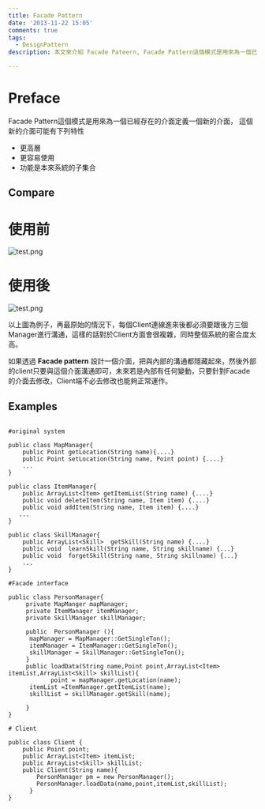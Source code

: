 ```yaml
---
title: Facade Pattern
date: '2013-11-22 15:05'
comments: true
tags:
  - DesignPattern
description: 本文來介紹 Facade Pateern, Facade Pattern這個模式是用來為一個已經存在的介面定義一個新的介面，這個新介面可能會擁有下列特性。1. 更高層次的抽象化 2.更容易使用. 3. 功能是本來系統的子集合。透過簡單的範例跟大家介紹 Facade Pattern 的使用情境以及如何使用

---
```



# Preface
Facade Pattern這個模式是用來為一個已經存在的介面定義一個新的介面，
這個新的介面可能有下列特性
* 更高層
* 更容易使用
* 功能是本來系統的子集合



## Compare

# 使用前
![test.png](http://user-image.logdown.io/user/415/blog/415/post/161639/nVrGksQZFzRwOrUzxkgc_test.png)



# 使用後
![test.png](http://user-image.logdown.io/user/415/blog/415/post/161639/5TeQHkh1Re2r4wzaROs0_test.png)

以上圖為例子，再最原始的情況下，每個Client連線進來後都必須要跟後方三個Manager進行溝通，這樣的話對於Client方面會很複雜，同時整個系統的密合度太高。

如果透過 **Facade pattern** 設計一個介面，把與內部的溝通都隱藏起來，然後外部的client只要與這個介面溝通即可，未來若是內部有任何變動，只要針對Facade的介面去修改，Client端不必去修改也能夠正常運作。


## Examples

``` java=

#original system

public class MapManager{
	public Point getLocation(String name){....}
 	public Point setLocation(String name, Point point) {....}
    ...
}

public class ItemManager{
	public ArrayList<Item> getItemList(String name) {....}
    public void deleteItem(String name, Item item) {....}
    public void addItem(String name, Item item) {....}
   ...
}

public class SkillManager{
	public ArrayList<Skill>	 getSkill(String name) {....}
    public void  learnSkill(String name, String skillname) {...}
   	public void  forgetSkill(String name, String skillname) {...}
    ...
}

#Facade interface

public class PersonManager{
	 private MapManger mapManager;
 	 private ItemManager itemManager;
 	 private SkillManager skillManager;

	 public  PersonManager (){
      mapManager = MapManager::GetSingleTon();
	  itemManager = ItemManager::GetSingleTon();
      skillManager = SkillManager::GetSingleTon();
	 }
	 public loadData(String name,Point point,ArrayList<Item> itemList,ArrayList<Skill> skillList){
			point = mapManager.getLocation(name);
      itemList =ItemManager.getItemList(name);
      skillList = skillManager.getSkill(name);

	 }
}

# Client

public class Client {
	public Point point;
    public ArrayList<Item> itemList;
    public ArrayList<Skill> skillList;
    public Client(String name){
        PersonManager pm = new PersonManager();
        PersonManager.loadData(name,point,itemList,skillList);
	  }
}
```
